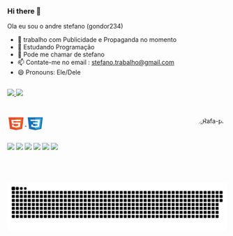 ### Hi there 👋 
Ola eu sou o andre stefano (gondor234)

- 🔭 trabalho com Publicidade e Propaganda no momento
- 🌱 Estudando Programação
- 💬 Pode me chamar de stefano
- 📫 Contate-me no email : stefano.trabalho@gmail.com
- 😄 Pronouns: Ele/Dele
##
<div align="left">
  <a href="https://github.com/gondor234">
  <img height="180em" src="https://github-readme-stats.vercel.app/api?username=gondor234&show_icons=true&theme=dracula&include_all_commits=true&count_private=true"/>
  <img height="180em" src="https://github-readme-stats.vercel.app/api/top-langs/?username=gondor234&layout=compact&langs_count=7&theme=dracula"/>
</div>
  
  ##
  
  <div style="display: inline_block"><br>
  <img align="center" alt="Rafa-HTML" height="30" width="40" src="https://raw.githubusercontent.com/devicons/devicon/master/icons/html5/html5-original.svg">
  <img align="center" alt="Rafa-CSS" height="30" width="40" src="https://raw.githubusercontent.com/devicons/devicon/master/icons/css3/css3-original.svg">
  <img align="right" alt="Rafa-pic" height="150" style="border-radius:50px;" src="https://media.discordapp.net/attachments/774304437023146017/900740684301107230/download20211004103902.png?width=499&height=499">
</div>

##
 
<div> 
  <a href="https://www.youtube.com/channel/UC5HGtvU7grfr8fwu4H2Rzmw" target="_blank"><img src="https://img.shields.io/badge/YouTube-FF0000?style=for-the-badge&logo=youtube&logoColor=white" target="_blank"></a>
  <a href="https://www.instagram.com/andre.display5/" target="_blank"><img src="https://img.shields.io/badge/-Instagram-%23E4405F?style=for-the-badge&logo=instagram&logoColor=white" target="_blank"></a>
 	<a href="https://www.twitch.tv/batmanblack68" target="_blank"><img src="https://img.shields.io/badge/Twitch-9146FF?style=for-the-badge&logo=twitch&logoColor=white" target="_blank"></a>
 <a href="batmanblack68#4662" target="_blank"><img src="https://img.shields.io/badge/Discord-7289DA?style=for-the-badge&logo=discord&logoColor=white" target="_blank"></a> 
  <a href = "mailto:stefano.trabalho@gmail.com"><img src="https://img.shields.io/badge/-Gmail-%23333?style=for-the-badge&logo=gmail&logoColor=white" target="_blank"></a>
  <a href="https://www.linkedin.com/in/andrestefano/" target="_blank"><img src="https://img.shields.io/badge/-LinkedIn-%230077B5?style=for-the-badge&logo=linkedin&logoColor=white" target="_blank"></a> 
 
 ![Snake animation](https://github.com/gondor234/gondor234/blob/output/github-contribution-grid-snake.svg)
  
</div>
  
  
